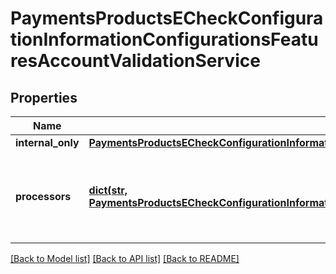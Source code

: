 # PaymentsProductsECheckConfigurationInformationConfigurationsFeaturesAccountValidationService

## Properties
Name | Type | Description | Notes
------------ | ------------- | ------------- | -------------
**internal_only** | [**PaymentsProductsECheckConfigurationInformationConfigurationsFeaturesAccountValidationServiceInternalOnly**](PaymentsProductsECheckConfigurationInformationConfigurationsFeaturesAccountValidationServiceInternalOnly.md) |  | [optional] 
**processors** | [**dict(str, PaymentsProductsECheckConfigurationInformationConfigurationsFeaturesAccountValidationServiceProcessors)**](PaymentsProductsECheckConfigurationInformationConfigurationsFeaturesAccountValidationServiceProcessors.md) | *NEW* Payment Processing connection used to support eCheck, aka ACH, payment methods. Example * \&quot;bofaach\&quot; * \&quot;wellsfargoach\&quot;  | [optional] 

[[Back to Model list]](../README.md#documentation-for-models) [[Back to API list]](../README.md#documentation-for-api-endpoints) [[Back to README]](../README.md)


